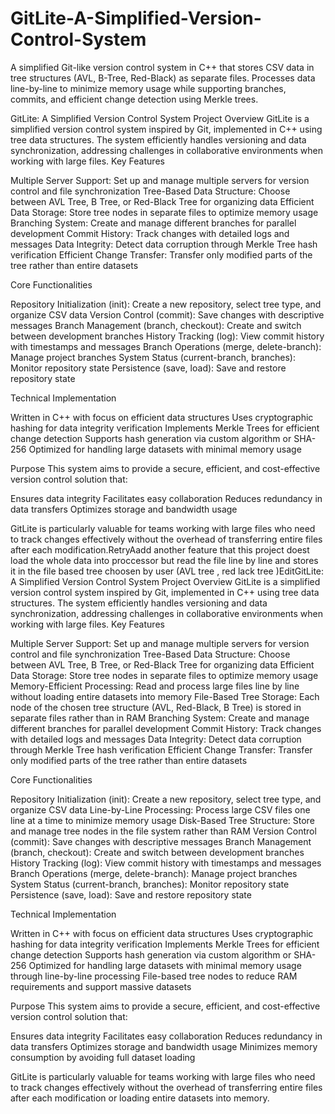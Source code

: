 # GitLite-A-Simplified-Version-Control-System
A simplified Git-like version control system in C++ that stores CSV data in tree structures (AVL, B-Tree, Red-Black) as separate files. Processes data line-by-line to minimize memory usage while supporting branches, commits, and efficient change detection using Merkle trees.





GitLite: A Simplified Version Control System
Project Overview
GitLite is a simplified version control system inspired by Git, implemented in C++ using tree data structures. The system efficiently handles versioning and data synchronization, addressing challenges in collaborative environments when working with large files.
Key Features

Multiple Server Support: Set up and manage multiple servers for version control and file synchronization
Tree-Based Data Structure: Choose between AVL Tree, B Tree, or Red-Black Tree for organizing data
Efficient Data Storage: Store tree nodes in separate files to optimize memory usage
Branching System: Create and manage different branches for parallel development
Commit History: Track changes with detailed logs and messages
Data Integrity: Detect data corruption through Merkle Tree hash verification
Efficient Change Transfer: Transfer only modified parts of the tree rather than entire datasets

Core Functionalities

Repository Initialization (init): Create a new repository, select tree type, and organize CSV data
Version Control (commit): Save changes with descriptive messages
Branch Management (branch, checkout): Create and switch between development branches
History Tracking (log): View commit history with timestamps and messages
Branch Operations (merge, delete-branch): Manage project branches
System Status (current-branch, branches): Monitor repository state
Persistence (save, load): Save and restore repository state

Technical Implementation

Written in C++ with focus on efficient data structures
Uses cryptographic hashing for data integrity verification
Implements Merkle Trees for efficient change detection
Supports hash generation via custom algorithm or SHA-256
Optimized for handling large datasets with minimal memory usage

Purpose
This system aims to provide a secure, efficient, and cost-effective version control solution that:

Ensures data integrity
Facilitates easy collaboration
Reduces redundancy in data transfers
Optimizes storage and bandwidth usage

GitLite is particularly valuable for teams working with large files who need to track changes effectively without the overhead of transferring entire files after each modification.RetryAadd another feature that this project doest load the whole data into proccessor but read the file line by line and stores it in the file based  tree choosen by user (AVL tree , red lack tree )EditGitLite: A Simplified Version Control System
Project Overview
GitLite is a simplified version control system inspired by Git, implemented in C++ using tree data structures. The system efficiently handles versioning and data synchronization, addressing challenges in collaborative environments when working with large files.
Key Features

Multiple Server Support: Set up and manage multiple servers for version control and file synchronization
Tree-Based Data Structure: Choose between AVL Tree, B Tree, or Red-Black Tree for organizing data
Efficient Data Storage: Store tree nodes in separate files to optimize memory usage
Memory-Efficient Processing: Read and process large files line by line without loading entire datasets into memory
File-Based Tree Storage: Each node of the chosen tree structure (AVL, Red-Black, B Tree) is stored in separate files rather than in RAM
Branching System: Create and manage different branches for parallel development
Commit History: Track changes with detailed logs and messages
Data Integrity: Detect data corruption through Merkle Tree hash verification
Efficient Change Transfer: Transfer only modified parts of the tree rather than entire datasets

Core Functionalities

Repository Initialization (init): Create a new repository, select tree type, and organize CSV data
Line-by-Line Processing: Process large CSV files one line at a time to minimize memory usage
Disk-Based Tree Structure: Store and manage tree nodes in the file system rather than RAM
Version Control (commit): Save changes with descriptive messages
Branch Management (branch, checkout): Create and switch between development branches
History Tracking (log): View commit history with timestamps and messages
Branch Operations (merge, delete-branch): Manage project branches
System Status (current-branch, branches): Monitor repository state
Persistence (save, load): Save and restore repository state

Technical Implementation

Written in C++ with focus on efficient data structures
Uses cryptographic hashing for data integrity verification
Implements Merkle Trees for efficient change detection
Supports hash generation via custom algorithm or SHA-256
Optimized for handling large datasets with minimal memory usage through line-by-line processing
File-based tree nodes to reduce RAM requirements and support massive datasets

Purpose
This system aims to provide a secure, efficient, and cost-effective version control solution that:

Ensures data integrity
Facilitates easy collaboration
Reduces redundancy in data transfers
Optimizes storage and bandwidth usage
Minimizes memory consumption by avoiding full dataset loading

GitLite is particularly valuable for teams working with large files who need to track changes effectively without the overhead of transferring entire files after each modification or loading entire datasets into memory.